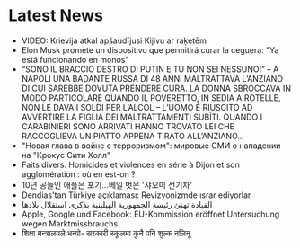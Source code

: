 # Latest News
-  VIDEO: Krievija atkal apšaudījusi Kijivu ar raķetēm
-  Elon Musk promete un dispositivo que permitirá curar la ceguera: "Ya está funcionando en monos"
-  “SONO IL BRACCIO DESTRO DI PUTIN E TU NON SEI NESSUNO!” – A NAPOLI UNA BADANTE RUSSA DI 48 ANNI MALTRATTAVA L’ANZIANO DI CUI SAREBBE DOVUTA PRENDERE CURA. LA DONNA SBROCCAVA IN MODO PARTICOLARE QUANDO IL POVERETTO, IN SEDIA A ROTELLE, NON LE DAVA I SOLDI PER L’ALCOL – L’UOMO È RIUSCITO AD AVVERTIRE LA FIGLIA DEI MALTRATTAMENTI SUBÌTI. QUANDO I CARABINIERI SONO ARRIVATI HANNO TROVATO LEI CHE RACCOGLIEVA UN PIATTO APPENA TIRATO ALL’ANZIANO...
-  "Новая глава в войне с терроризмом": мировые СМИ о нападении на "Крокус Сити Холл"
-  Faits divers. Homicides et violences en série à Dijon et son agglomération : où en est-on ?
-  10년 공들인 애플은 포기…베일 벗은 '샤오미 전기차'
-  Dendias'tan Türkiye açıklaması: Revizyonizmde ısrar ediyorlar
-  القيادة تهنئ رئيسة الجمهورية الهيلينية بذكرى استقلال بلادها
-  Apple, Google und Facebook: EU-Kommission eröffnet Untersuchung wegen Marktmissbrauchs
-  शिक्षा मन्त्रालयले भन्यो- सरकारी स्कूलमा कुनै पनि शुल्क नलिनू
